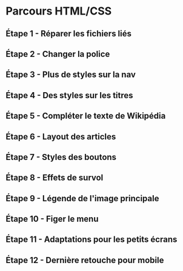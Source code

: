 # Parcours HTML/CSS


## Étape 1 - Réparer les fichiers liés

## Étape 2 - Changer la police

## Étape 3 - Plus de styles sur la nav 

## Étape 4 - Des styles sur les titres

## Étape 5 - Compléter le texte de Wikipédia


## Étape 6 - Layout des articles


## Étape 7 - Styles des boutons


## Étape 8 - Effets de survol


## Étape 9 - Légende de l'image principale


## Étape 10 - Figer le menu


## Étape 11 - Adaptations pour les petits écrans


## Étape 12 - Dernière retouche pour mobile

